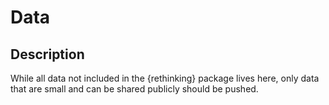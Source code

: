 Data
================

## Description

While all data not included in the {rethinking} package lives here, only
data that are small and can be shared publicly should be pushed.
